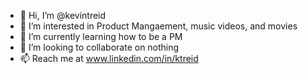 - 👋 Hi, I’m @kevintreid
- 👀 I’m interested in Product Mangaement, music videos, and movies
- 🌱 I’m currently learning how to be a PM
- 💞️ I’m looking to collaborate on nothing
- 📫 Reach me at www.linkedin.com/in/ktreid

<!---
kevintreid/kevintreid is a ✨ special ✨ repository because its `README.md` (this file) appears on your GitHub profile.
You can click the Preview link to take a look at your changes.
--->
